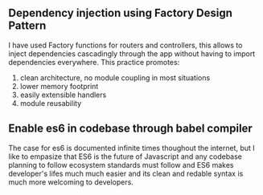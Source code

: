 ## Dependency injection using Factory Design Pattern
I have used Factory functions for routers and controllers, this allows to inject dependencies cascadingly through the app without having to import dependencies everywhere. This practice promotes: 
 1. clean architecture, no module coupling in most situations
 2. lower memory footprint
 3. easily extensible handlers
 4. module reusability


 ## Enable es6 in codebase through babel compiler
 The case for es6 is documented infinite times thoughout the internet, but I like to empasize that ES6 is the future of Javascript and any codebase planning to follow ecosystem standards must follow and ES6 makes developer's lifes much much easier and its clean and redable syntax is much more welcoming to developers.

 
